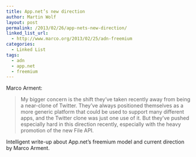 ```yaml
---
title: App.net’s new direction
author: Martin Wolf
layout: post
permalink: /2013/02/26/app-nets-new-direction/
linked_list_url:
  - http://www.marco.org/2013/02/25/adn-freemium
categories:
  - Linked List
tags:
  - adn
  - app.net
  - freemium
---
```

<p class="linked-list-quote-author">
  Marco Arment:
</p>

> My bigger concern is the shift they’ve taken recently away from being a near-clone of Twitter. They’ve always positioned themselves as a more generic platform that could be used to support many different apps, and the Twitter clone was just one use of it. But they’ve pushed especially hard in this direction recently, especially with the heavy promotion of the new File API.

Intelligent write-up about App.net&#8217;s freemium model and current direction by Marco Arment.